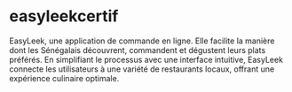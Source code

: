 # easyleekcertif
EasyLeek, une application de commande en ligne. 
Elle facilite la manière dont les Sénégalais découvrent, commandent et dégustent leurs plats préférés. 
En simplifiant le processus avec une interface intuitive, EasyLeek connecte les utilisateurs à une variété de restaurants locaux, offrant une expérience culinaire optimale. 
